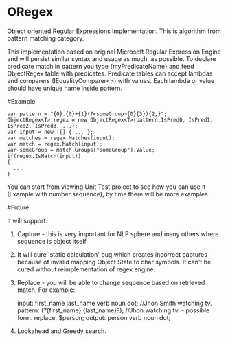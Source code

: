 # ORegex
Object oriented Regular Expressions implementation.
This is algorithm from pattern matching category.

This implementation based on original Microsoft Regular Expression Engine and will persist similar syntax and usage as much, as possible.
To declare predicate match in pattern you type {myPredicateName} and feed ObjectRegex<T> table with predicates.
Predicate tables can accept lambdas and comparers (IEqualityComparer<>) with values.
Each lambda or value should have unique name inside pattern.

#Example

    var pattern = "{0}.{0}+{1}(?<someGroup>{0}{3}){2,}";
    ObjectRegex<T> regex = new ObjectRegex<T>(pattern,IsPred0, IsPred1, IsPred2, IsPred3, ...);
    var input = new T[] { ... };
    var matches = regex.Matches(input);
    var match = regex.Match(input);
    var someGroup = match.Groups["someGroup"].Value;
    if(regex.IsMatch(input))
    {
      ...
    }
    
You can start from viewing Unit Test project to see how you can use it (Example with number sequence), by time there will be more examples.

#Future

It will support:

1) Capture - this is very important for NLP sphere and many others where sequence is object itself. 

2) It will cure 'static calculation' bug which creates incorrect captures because of invalid mapping Object State to char symbols. It can't be cured without reimplementation of regex engine.

3) Replace - you will be able to change sequence based on retrieved match. For example:

    input:    first_name last_name verb noun dot;             //Jhon Smith watching tv.
    pattern:  (?<person>{first_name} {last_name}?);           //Jhon watching tv.        - possible form.
    replace:  $person;
    output:   person verb noun dot;

4) Lookahead and Greedy search.
